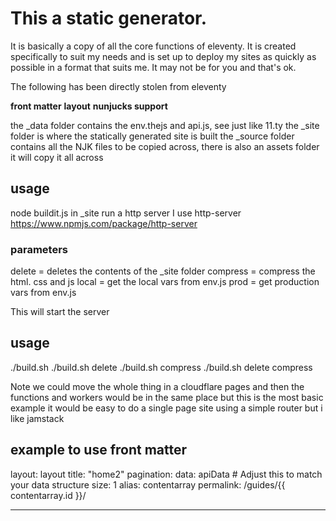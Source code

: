 # This a static generator.

It is basically a copy of all the core functions of eleventy. It is created specifically to suit my needs and is set up to deploy my sites as quickly as possible in a format that suits me. It may not be for you and that's ok.

The following has been directly stolen from eleventy

**front matter**
**layout**
**nunjucks support**

the \_data folder contains the env.thejs and api.js, see just like 11.ty
the \_site folder is where the statically generated site is built
the \_source folder contains all the NJK files to be copied across, there is also an assets folder it will copy it all across

## usage

node buildit.js
in \_site run a http server I use http-server https://www.npmjs.com/package/http-server

### parameters

delete = deletes the contents of the \_site folder
compress = compress the html. css and js
local = get the local vars from env.js
prod = get production vars from env.js

This will start the server

## usage

./build.sh
./build.sh delete
./build.sh compress
./build.sh delete compress

Note we could move the whole thing in a cloudflare pages and then the functions and workers would be in the same place but this is the most basic example
it would be easy to do a single page site using a simple router but i like jamstack

## example to use front matter

layout: layout
title: "home2"
pagination:
data: apiData # Adjust this to match your data structure
size: 1
alias: contentarray
permalink: /guides/{{ contentarray.id }}/

---
